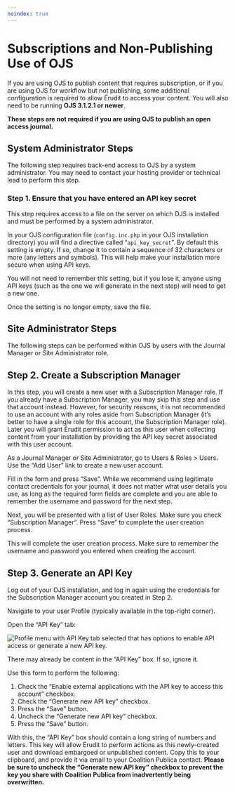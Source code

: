 ```yaml
---
noindex: true
---
```

# Subscriptions and Non-Publishing Use of OJS

If you are using OJS to publish content that requires subscription, or if you are using OJS for workflow but not publishing, some additional configuration is required to allow Érudit to access your content. You will also need to be running **OJS 3.1.2.1 or newer**.

**These steps are not required if you are using OJS to publish an open access journal.**

## System Administrator Steps

The following step requires back-end access to OJS by a system administrator. You may need to contact your hosting provider or technical lead to perform this step.

### Step 1. Ensure that you have entered an API key secret

This step requires access to a file on the server on which OJS is installed and must be performed by a system administrator.

In your OJS configuration file (`config.inc.php` in your OJS installation directory) you will find a directive called “`api_key_secret`”. By default this setting is empty. If so, change it to contain a sequence of 32 characters or more (any letters and symbols). This will help make your installation more secure when using API keys.

You will not need to remember this setting, but if you lose it, anyone using API keys (such as the one we will generate in the next step) will need to get a new one.

Once the setting is no longer empty, save the file.

## Site Administrator Steps

The following steps can be performed within OJS by users with the Journal Manager or Site Administrator role.

## Step 2. Create a Subscription Manager

In this step, you will create a new user with a Subscription Manager role. If you already have a Subscription Manager, you may skip this step and use that account instead. However, for security reasons, it is not recommended to use an account with any roles aside from Subscription Manager (it’s better to have a single role for this account, the Subscription Manager role). Later you will grant Érudit permission to act as this user when collecting content from your installation by providing the API key secret associated with this user account.

As a Journal Manager or Site Administrator, go to Users & Roles > Users. Use the “Add User” link to create a new user account.

Fill in the form and press “Save”. While we recommend using legitimate contact credentials for your journal, it does not matter what user details you use, as long as the required form fields are complete and you are able to remember the username and password for the next step. 

Next, you will be presented with a list of User Roles. Make sure you check “Subscription Manager”. Press “Save” to complete  the user creation process.

This will complete the user creation process. Make sure to remember the username and password you entered when creating the account.

## Step 3. Generate an API Key

Log out of your OJS installation, and log in again using the credentials for the Subscription Manager account you created in Step 2.

Navigate to your user Profile (typically available in the top-right corner).

Open the “API Key” tab:

![Profile menu with API Key tab selected that has options to enable API access or generate a new API key.](./assets/apiKey.png)

There may already be content in the “API Key” box. If so, ignore it.

Use this form to perform the following:

1. Check the “Enable external applications with the API key to access this account” checkbox.
2. Check the “Generate new API key” checkbox.
3. Press the “Save” button.
4. Uncheck the “Generate new API key” checkbox.
5. Press the “Save” button.

With this, the “API Key” box should contain a long string of numbers and letters. This key will allow Érudit to perform actions as this newly-created user and download embargoed or unpublished content. Copy this to your clipboard, and provide it via email to your Coalition Publica contact. **Please be sure to uncheck the “Generate new API key” checkbox to prevent the key you share with Coalition Publica from inadvertently being overwritten.**
